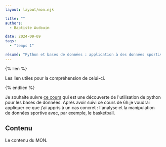 ```yaml
---
layout: layout/mon.njk

title: ""
authors:
  - Baptiste Audouin

date: 2024-09-09
tags: 
  - "temps 1"

résumé: "Python et bases de données : application à des données sportives"
---
```


{% lien %}

Les lien utiles pour la compréhension de celui-ci.

{% endlien %}

Je souhaite suivre [ce cours](https://openclassrooms.com/fr/courses/6204541-initiez-vous-a-python-pour-lanalyse-de-donnees) qui est une découverte de l'utilisation de python pour les bases de données. Après avoir suivi ce cours de 6h je voudrai appliquer ce que j'ai appris à un cas concret : l'analyse et la manipulation de données sportive avec, par exemple, le basketball.

## Contenu

Le contenu du MON.
